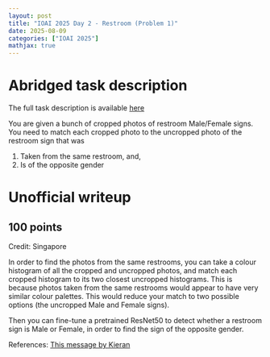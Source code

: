 ```yaml
---
layout: post
title: "IOAI 2025 Day 2 - Restroom (Problem 1)"
date: 2025-08-09
categories: ["IOAI 2025"]
mathjax: true
---
```

# Abridged task description

The full task description is available [here](https://ioai.bohrium.com/competitions/8431824470?tab=introduce)

You are given a bunch of cropped photos of restroom Male/Female signs. You need to match each cropped photo to the uncropped photo of the restroom sign that was
1. Taken from the same restroom, and,
2. Is of the opposite gender


# Unofficial writeup

## 100 points
Credit: Singapore

In order to find the photos from the same restrooms, you can take a colour histogram of all the cropped and uncropped photos, and match each cropped histogram to its two closest uncropped histograms. This is because photos taken from the same restrooms would appear to have very similar colour palettes. This would reduce your match to two possible options (the uncropped Male and Female signs).

Then you can fine-tune a pretrained ResNet50 to detect whether a restroom sign is Male or Female, in order to find the sign of the opposite gender.

References:
[This message by Kieran](https://discord.com/channels/1271542282142748774/1271542282142748777/1402666432629833804)
